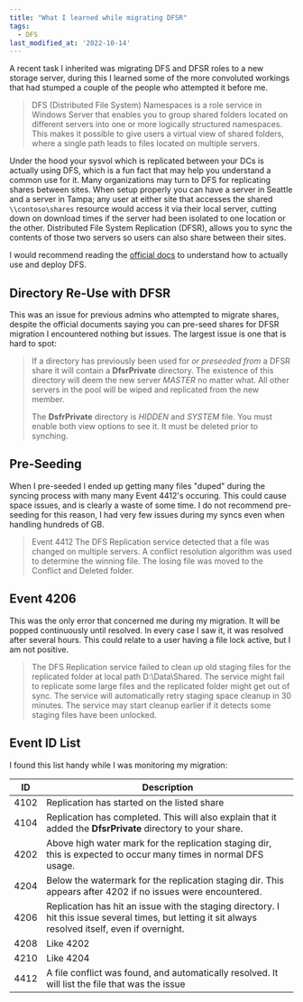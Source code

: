 ```yaml
---
title: "What I learned while migrating DFSR"
tags:
  - DFS
last_modified_at: '2022-10-14'
---
```

A recent task I inherited was migrating DFS and DFSR roles to a new storage server, during this I learned some of the more convoluted workings that had stumped a couple of the people who attempted it before me.

> DFS (Distributed File System) Namespaces is a role service in Windows Server that enables you to group shared folders located on different servers into one or more logically structured namespaces. This makes it possible to give users a virtual view of shared folders, where a single path leads to files located on multiple servers.

Under the hood your sysvol which is replicated between your DCs is actually using DFS, which is a fun fact that may help you understand a common use for it. Many organizations may turn to DFS for replicating shares between sites. When setup properly you can have a server in Seattle and a server in Tampa; any user at either site that accesses the shared `\\contoso\shares` resource would access it via their local server, cutting down on download times if the server had been isolated to one location or the other. Distributed File System Replication (DFSR), allows you to sync the contents of those two servers so users can also share between their sites. 

I would recommend reading the [official docs](https://learn.microsoft.com/en-us/previous-versions/windows/it-pro/windows-server-2012-R2-and-2012/jj127250(v=ws.11)) to understand how to actually use and deploy DFS.

## Directory Re-Use with DFSR
This was an issue for previous admins who attempted to migrate shares, despite the official documents saying you can pre-seed shares for DFSR migration I encountered nothing but issues. The largest issue is one that is hard to spot:

> If a directory has previously been used for *or preseeded from* a DFSR share it will contain a **DfsrPrivate** directory. The existence of this directory will deem the new server *MASTER* no matter what. All other servers in the pool will be wiped and replicated from the new member.
> 
> The **DsfrPrivate** directory is *HIDDEN* and  *SYSTEM* file. You must enable both view options to see it. It must be deleted prior to synching.

## Pre-Seeding
When I pre-seeded I ended up getting many files "duped" during the syncing process with many many Event 4412's occuring. This could cause space issues, and is clearly a waste of some time. I do not recommend pre-seeding for this reason, I had very few issues during my syncs even when handling hundreds of GB.

> Event 4412
> The DFS Replication service detected that a file was changed on multiple servers. A conflict resolution algorithm was used to determine the winning file. The losing file was moved to the Conflict and Deleted folder.

## Event 4206
This was the only error that concerned me during my migration. It will be popped continuously until resolved. In every case I saw it, it was resolved after several hours. This could relate to a user having a file lock active, but I am not positive.

> The DFS Replication service failed to clean up old staging files for the replicated folder at local path D:\Data\Shared. The service might fail to replicate some large files and the replicated folder might get out of sync. The service will automatically retry staging space cleanup in 30 minutes. The service may start cleanup earlier if it detects some staging files have been unlocked.

## Event ID List
I found this list handy while I was monitoring my migration:

|  ID  | Description |
| ---  | --- | 
| 4102 | Replication has started on the listed share |
| 4104 | Replication has completed. This will also explain that it added the **DfsrPrivate** directory to your share. |
| 4202 | Above high water mark for the replication staging dir, this is expected to occur many times in normal DFS usage. |
| 4204 | Below the watermark for the replication staging dir. This appears after 4202 if no issues were encountered. |
| 4206 | Replication has hit an issue with the staging directory. I hit this issue several times, but letting it sit always resolved itself, even if overnight. |
| 4208 | Like 4202 |
| 4210 | Like 4204 |
| 4412 | A file conflict was found, and automatically resolved. It will list the file that was the issue |
